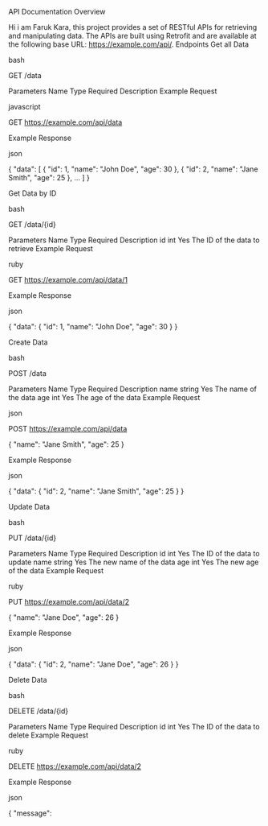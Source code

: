 API Documentation
Overview

Hi i am Faruk Kara, this project provides a set of RESTful APIs for retrieving and manipulating data. The APIs are built using Retrofit and are available at the following base URL: https://example.com/api/.
Endpoints
Get all Data

bash

GET /data

Parameters
Name	Type	Required	Description
Example Request

javascript

GET https://example.com/api/data

Example Response

json

{
    "data": [
        {
            "id": 1,
            "name": "John Doe",
            "age": 30
        },
        {
            "id": 2,
            "name": "Jane Smith",
            "age": 25
        },
        ...
    ]
}

Get Data by ID

bash

GET /data/{id}

Parameters
Name	Type	Required	Description
id	int	Yes	The ID of the data to retrieve
Example Request

ruby

GET https://example.com/api/data/1

Example Response

json

{
    "data": {
        "id": 1,
        "name": "John Doe",
        "age": 30
    }
}

Create Data

bash

POST /data

Parameters
Name	Type	Required	Description
name	string	Yes	The name of the data
age	int	Yes	The age of the data
Example Request

json

POST https://example.com/api/data

{
    "name": "Jane Smith",
    "age": 25
}

Example Response

json

{
    "data": {
        "id": 2,
        "name": "Jane Smith",
        "age": 25
    }
}

Update Data

bash

PUT /data/{id}

Parameters
Name	Type	Required	Description
id	int	Yes	The ID of the data to update
name	string	Yes	The new name of the data
age	int	Yes	The new age of the data
Example Request

ruby

PUT https://example.com/api/data/2

{
    "name": "Jane Doe",
    "age": 26
}

Example Response

json

{
    "data": {
        "id": 2,
        "name": "Jane Doe",
        "age": 26
    }
}

Delete Data

bash

DELETE /data/{id}

Parameters
Name	Type	Required	Description
id	int	Yes	The ID of the data to delete
Example Request

ruby

DELETE https://example.com/api/data/2

Example Response

json

{
    "message":

